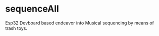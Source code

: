 # sequenceAll






Esp32 Devboard based endeavor into Musical sequencing by means of trash toys.



